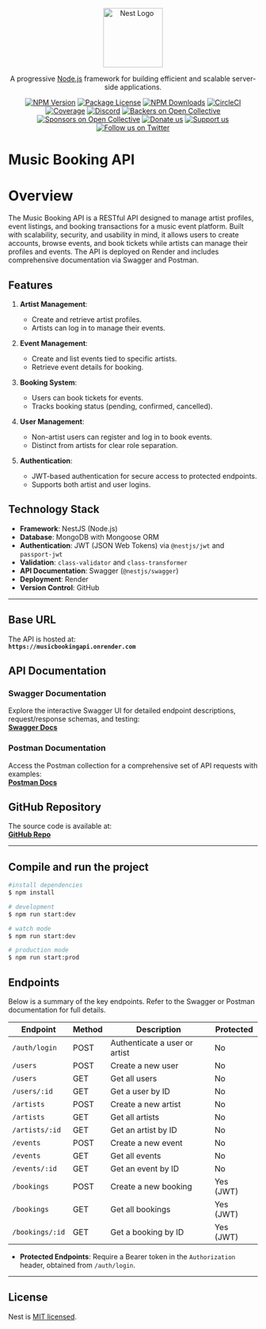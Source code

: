 <p align="center">
  <a href="http://nestjs.com/" target="blank"><img src="https://nestjs.com/img/logo-small.svg" width="120" alt="Nest Logo" /></a>
</p>

[circleci-image]: https://img.shields.io/circleci/build/github/nestjs/nest/master?token=abc123def456
[circleci-url]: https://circleci.com/gh/nestjs/nest

  <p align="center">A progressive <a href="http://nodejs.org" target="_blank">Node.js</a> framework for building efficient and scalable server-side applications.</p>
    <p align="center">
<a href="https://www.npmjs.com/~nestjscore" target="_blank"><img src="https://img.shields.io/npm/v/@nestjs/core.svg" alt="NPM Version" /></a>
<a href="https://www.npmjs.com/~nestjscore" target="_blank"><img src="https://img.shields.io/npm/l/@nestjs/core.svg" alt="Package License" /></a>
<a href="https://www.npmjs.com/~nestjscore" target="_blank"><img src="https://img.shields.io/npm/dm/@nestjs/common.svg" alt="NPM Downloads" /></a>
<a href="https://circleci.com/gh/nestjs/nest" target="_blank"><img src="https://img.shields.io/circleci/build/github/nestjs/nest/master" alt="CircleCI" /></a>
<a href="https://coveralls.io/github/nestjs/nest?branch=master" target="_blank"><img src="https://coveralls.io/repos/github/nestjs/nest/badge.svg?branch=master#9" alt="Coverage" /></a>
<a href="https://discord.gg/G7Qnnhy" target="_blank"><img src="https://img.shields.io/badge/discord-online-brightgreen.svg" alt="Discord"/></a>
<a href="https://opencollective.com/nest#backer" target="_blank"><img src="https://opencollective.com/nest/backers/badge.svg" alt="Backers on Open Collective" /></a>
<a href="https://opencollective.com/nest#sponsor" target="_blank"><img src="https://opencollective.com/nest/sponsors/badge.svg" alt="Sponsors on Open Collective" /></a>
  <a href="https://paypal.me/kamilmysliwiec" target="_blank"><img src="https://img.shields.io/badge/Donate-PayPal-ff3f59.svg" alt="Donate us"/></a>
    <a href="https://opencollective.com/nest#sponsor"  target="_blank"><img src="https://img.shields.io/badge/Support%20us-Open%20Collective-41B883.svg" alt="Support us"></a>
  <a href="https://twitter.com/nestframework" target="_blank"><img src="https://img.shields.io/twitter/follow/nestframework.svg?style=social&label=Follow" alt="Follow us on Twitter"></a>
</p>
  <!--[![Backers on Open Collective](https://opencollective.com/nest/backers/badge.svg)](https://opencollective.com/nest#backer)
  [![Sponsors on Open Collective](https://opencollective.com/nest/sponsors/badge.svg)](https://opencollective.com/nest#sponsor)-->

# Music Booking API

# Overview

The Music Booking API is a RESTful API designed to manage artist profiles, event listings, and booking transactions for a music event platform. Built with scalability, security, and usability in mind, it allows users to create accounts, browse events, and book tickets while artists can manage their profiles and events. The API is deployed on Render and includes comprehensive documentation via Swagger and Postman.

## Features

1. **Artist Management**:

   - Create and retrieve artist profiles.
   - Artists can log in to manage their events.

2. **Event Management**:

   - Create and list events tied to specific artists.
   - Retrieve event details for booking.

3. **Booking System**:

   - Users can book tickets for events.
   - Tracks booking status (pending, confirmed, cancelled).

4. **User Management**:

   - Non-artist users can register and log in to book events.
   - Distinct from artists for clear role separation.

5. **Authentication**:
   - JWT-based authentication for secure access to protected endpoints.
   - Supports both artist and user logins.

## Technology Stack

- **Framework**: NestJS (Node.js)
- **Database**: MongoDB with Mongoose ORM
- **Authentication**: JWT (JSON Web Tokens) via `@nestjs/jwt` and `passport-jwt`
- **Validation**: `class-validator` and `class-transformer`
- **API Documentation**: Swagger (`@nestjs/swagger`)
- **Deployment**: Render
- **Version Control**: GitHub

---

## Base URL

The API is hosted at:  
**`https://musicbookingapi.onrender.com`**

## API Documentation

### Swagger Documentation

Explore the interactive Swagger UI for detailed endpoint descriptions, request/response schemas, and testing:  
[**Swagger Docs**](https://musicbookingapi.onrender.com/docs)

### Postman Documentation

Access the Postman collection for a comprehensive set of API requests with examples:  
[**Postman Docs**](https://documenter.getpostman.com/view/23195379/2sB2cRE5Jd)

## GitHub Repository

The source code is available at:  
[**GitHub Repo**](https://github.com/emmanuel-dcoder/MusicBookingApi)

---

## Compile and run the project

```bash
#install dependencies
$ npm install

# development
$ npm run start:dev

# watch mode
$ npm run start:dev

# production mode
$ npm run start:prod
```

## Endpoints

Below is a summary of the key endpoints. Refer to the Swagger or Postman documentation for full details.

| **Endpoint**    | **Method** | **Description**               | **Protected** |
| --------------- | ---------- | ----------------------------- | ------------- |
| `/auth/login`   | POST       | Authenticate a user or artist | No            |
| `/users`        | POST       | Create a new user             | No            |
| `/users`        | GET        | Get all users                 | No            |
| `/users/:id`    | GET        | Get a user by ID              | No            |
| `/artists`      | POST       | Create a new artist           | No            |
| `/artists`      | GET        | Get all artists               | No            |
| `/artists/:id`  | GET        | Get an artist by ID           | No            |
| `/events`       | POST       | Create a new event            | No            |
| `/events`       | GET        | Get all events                | No            |
| `/events/:id`   | GET        | Get an event by ID            | No            |
| `/bookings`     | POST       | Create a new booking          | Yes (JWT)     |
| `/bookings`     | GET        | Get all bookings              | Yes (JWT)     |
| `/bookings/:id` | GET        | Get a booking by ID           | Yes (JWT)     |

- **Protected Endpoints**: Require a Bearer token in the `Authorization` header, obtained from `/auth/login`.

---

## License

Nest is [MIT licensed](https://github.com/nestjs/nest/blob/master/LICENSE).
